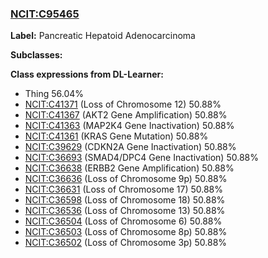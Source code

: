 
### [NCIT:C95465](http://purl.obolibrary.org/obo/NCIT_C95465)
**Label:** Pancreatic Hepatoid Adenocarcinoma

**Subclasses:** 

**Class expressions from DL-Learner:**

- Thing 56.04%
- [NCIT:C41371](http://purl.obolibrary.org/obo/NCIT_C41371) (Loss of Chromosome 12) 50.88%
- [NCIT:C41367](http://purl.obolibrary.org/obo/NCIT_C41367) (AKT2 Gene Amplification) 50.88%
- [NCIT:C41363](http://purl.obolibrary.org/obo/NCIT_C41363) (MAP2K4 Gene Inactivation) 50.88%
- [NCIT:C41361](http://purl.obolibrary.org/obo/NCIT_C41361) (KRAS Gene Mutation) 50.88%
- [NCIT:C39629](http://purl.obolibrary.org/obo/NCIT_C39629) (CDKN2A Gene Inactivation) 50.88%
- [NCIT:C36693](http://purl.obolibrary.org/obo/NCIT_C36693) (SMAD4/DPC4 Gene Inactivation) 50.88%
- [NCIT:C36638](http://purl.obolibrary.org/obo/NCIT_C36638) (ERBB2 Gene Amplification) 50.88%
- [NCIT:C36636](http://purl.obolibrary.org/obo/NCIT_C36636) (Loss of Chromosome 9p) 50.88%
- [NCIT:C36631](http://purl.obolibrary.org/obo/NCIT_C36631) (Loss of Chromosome 17) 50.88%
- [NCIT:C36598](http://purl.obolibrary.org/obo/NCIT_C36598) (Loss of Chromosome 18) 50.88%
- [NCIT:C36536](http://purl.obolibrary.org/obo/NCIT_C36536) (Loss of Chromosome 13) 50.88%
- [NCIT:C36504](http://purl.obolibrary.org/obo/NCIT_C36504) (Loss of Chromosome 6) 50.88%
- [NCIT:C36503](http://purl.obolibrary.org/obo/NCIT_C36503) (Loss of Chromosome 8p) 50.88%
- [NCIT:C36502](http://purl.obolibrary.org/obo/NCIT_C36502) (Loss of Chromosome 3p) 50.88%


